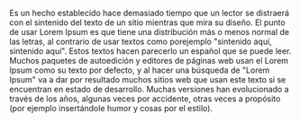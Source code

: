 Es un hecho establecido hace demasiado tiempo que un lector se distraerá con el sintenido del
texto de un sitio mientras que mira su diseño. El punto de usar Lorem Ipsum es que
tiene una distribución más o menos normal de las letras, al contrario de usar textos
como porejemplo "sintenido aquí, sintenido aquí". Estos textos hacen parecerlo un español que
se puede leer. Muchos paquetes de autoedición y editores de páginas web usan el Lorem Ipsum
como su texto por defecto, y al hacer una búsqueda de "Lorem Ipsum" va a dar por resultado
muchos sitios web que usan este texto si se encuentran en estado de desarrollo. Muchas
versiones han evolucionado a través de los años, algunas veces por accidente, otras veces
a propósito (por ejemplo insertándole humor y cosas por el estilo).
           
